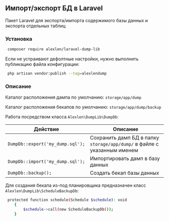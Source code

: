 ## Импорт/экспорт БД в Laravel
Пакет Laravel для экспорта/импорта содержимого базы данных и экспорта
отдельных таблиц
### Установка

```sh
 composer require alexlen/laravel-dump-lib
```
Если не устраивают дефолтные настройки, нужно выполнить публикацию файла конфигурации:
```sh
 php artisan vendor:publish --tag=alexlendump
```

### Описание
Каталог расположения дампа по умолчанию: <code>storage/app/dump</code>

Каталог расположения бекапов по умолчанию: <code>storage/app/dump/backup</code>

Работа посредством класса <code>Alexlen\DumpLib\DumpDb</code>:

<table>
    <thead>
        <tr>
            <th>Действие</th>
            <th>Описание</th>
        </tr>
    </thead>
    <tbody>
        <tr>
            <td><code>DumpDb::export('my_dump.sql');</code></td>
            <td>Сохранить дамп БД в папку <code>storage/app/dump/</code> в файле с указанным именем</td>
        </tr>
        <tr>
            <td><code>DumpDb::import('my_dump.sql');</code></td>
            <td>Импортировать дамп в базу данных</td>
        </tr>
        <tr>
            <td><code>DumpDb::backup();</code></td>
            <td>Создать бекап базы данных</td>
        </tr>
    </tbody>
</table>

Для создания бекапа из-под планировщика предназначен класс <code>Alexlen\DumpLib\ScheduleBackupDb</code>:

```sh
 protected function schedule(Schedule $schedule): void
    {
        $schedule->call(new ScheduleBackupDb());
    }
```


